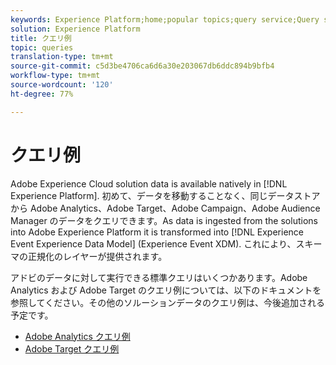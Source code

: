 ```yaml
---
keywords: Experience Platform;home;popular topics;query service;Query service;sample queries;sample query;
solution: Experience Platform
title: クエリ例
topic: queries
translation-type: tm+mt
source-git-commit: c5d3be4706ca6d6a30e203067db6ddc894b9bfb4
workflow-type: tm+mt
source-wordcount: '120'
ht-degree: 77%

---
```



# クエリ例

Adobe Experience Cloud solution data is available natively in [!DNL Experience Platform]. 初めて、データを移動することなく、同じデータストアから Adobe Analytics、Adobe Target、Adobe Campaign、Adobe Audience Manager のデータをクエリできます。As data is ingested from the solutions into Adobe Experience Platform it is transformed into [!DNL Experience Event Experience Data Model] (Experience Event XDM). これにより、スキーマの正規化のレイヤーが提供されます。

アドビのデータに対して実行できる標準クエリはいくつかあります。Adobe Analytics および Adobe Target のクエリ例については、以下のドキュメントを参照してください。その他のソルーションデータのクエリ例は、今後追加される予定です。

- [Adobe Analytics クエリ例](adobe-analytics.md)
- [Adobe Target クエリ例](adobe-target.md)
